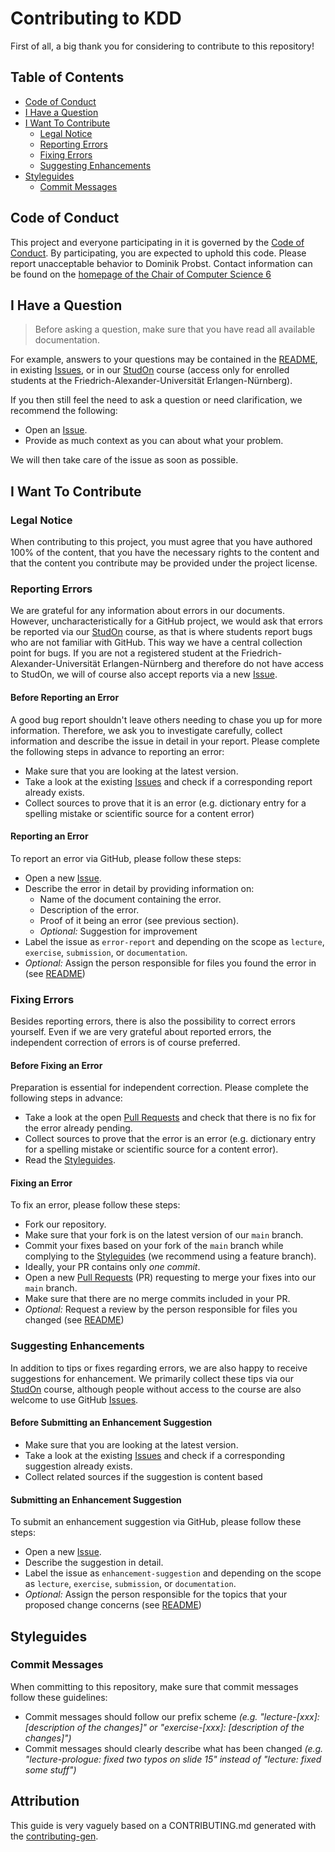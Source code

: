 # Contributing to KDD

First of all, a big thank you for considering to contribute to this repository!

## Table of Contents

- [Code of Conduct](#code-of-conduct)
- [I Have a Question](#i-have-a-question)
- [I Want To Contribute](#i-want-to-contribute)
  - [Legal Notice](#legal-notice)
  - [Reporting Errors](#reporting-errors)
  - [Fixing Errors](#fixing-errors)
  - [Suggesting Enhancements](#suggesting-enhancements)
- [Styleguides](#styleguides)
  - [Commit Messages](#commit-messages)

## Code of Conduct

This project and everyone participating in it is governed by the
[Code of Conduct](CODE_OF_CONDUCT.md).
By participating, you are expected to uphold this code. Please report unacceptable behavior
to Dominik Probst. Contact information can be found on the
[homepage of the Chair of Computer Science 6][cs6-homepage]

## I Have a Question

> Before asking a question, make sure that you have read all available documentation.

For example, answers to your questions may be contained in the [README](README.org), in existing
[Issues](/issues), or in our [StudOn][studon] course (access only for enrolled students at the
Friedrich-Alexander-Universität Erlangen-Nürnberg).

If you then still feel the need to ask a question or need clarification, we recommend the following:

- Open an [Issue](/issues/new).
- Provide as much context as you can about what your problem.

We will then take care of the issue as soon as possible.

## I Want To Contribute

### Legal Notice

When contributing to this project, you must agree that you have authored 100% of the content, that
you have the necessary rights to the content and that the content you contribute may be provided
under the project license.

### Reporting Errors

We are grateful for any information about errors in our documents. However, uncharacteristically for
a GitHub project, we would ask that errors be reported via our [StudOn][studon] course, as that is
where students report bugs who are not familiar with GitHub. This way we have a central collection
point for bugs. If you are not a registered student at the Friedrich-Alexander-Universität
Erlangen-Nürnberg and therefore do not have access to StudOn, we will of course also accept reports
via a new [Issue](/issues/new).

#### Before Reporting an Error

A good bug report shouldn't leave others needing to chase you up for more information. Therefore,
we ask you to investigate carefully, collect information and describe the issue in detail in your
report. Please complete the following steps in advance to reporting an error:

- Make sure that you are looking at the latest version.
- Take a look at the existing [Issues](/issues/new) and check if a corresponding report already exists.
- Collect sources to prove that it is an error (e.g. dictionary entry for a spelling mistake or
scientific source for a content error)

#### Reporting an Error

To report an error via GitHub, please follow these steps:

- Open a new [Issue](/issues/new).
- Describe the error in detail by providing information on:
  - Name of the document containing the error.
  - Description of the error.
  - Proof of it being an error (see previous section).
  - _Optional:_ Suggestion for improvement
- Label the issue as `error-report` and depending on the scope as `lecture`, `exercise`, `submission`, or `documentation`.
- _Optional:_ Assign the person responsible for files you found the error in (see [README](README.org))

### Fixing Errors

Besides reporting errors, there is also the possibility to correct errors yourself. Even if we are
very grateful about reported errors, the independent correction of errors is of course preferred.

#### Before Fixing an Error

Preparation is essential for independent correction. Please complete the following steps in
advance:

- Take a look at the open [Pull Requests](/pulls) and check that there is no fix for the error already pending.
- Collect sources to prove that the error is an error (e.g. dictionary entry for a spelling mistake or
scientific source for a content error).
- Read the [Styleguides](#styleguides).

#### Fixing an Error

To fix an error, please follow these steps:

- Fork our repository.
- Make sure that your fork is on the latest version of our `main` branch.
- Commit your fixes based on your fork of the `main` branch while complying to the [Styleguides](#styleguides) (we recommend using a feature branch).
- Ideally, your PR contains only *one commit*.
- Open a new [Pull Requests](/pulls) (PR) requesting to merge your fixes into our `main` branch.
- Make sure that there are no merge commits included in your PR.
- _Optional:_ Request a review by the person responsible for files you changed (see [README](README.org))

### Suggesting Enhancements

In addition to tips or fixes regarding errors, we are also happy to receive suggestions for enhancement.
We primarily collect these tips via our [StudOn][studon] course, although people without access
to the course are also welcome to use GitHub [Issues](/issues/new).

#### Before Submitting an Enhancement Suggestion

- Make sure that you are looking at the latest version.
- Take a look at the existing [Issues](/issues/new) and check if a corresponding suggestion already exists.
- Collect related sources if the suggestion is content based

#### Submitting an Enhancement Suggestion

To submit an enhancement suggestion via GitHub, please follow these steps:

- Open a new [Issue](/issues/new).
- Describe the suggestion in detail.
- Label the issue as `enhancement-suggestion` and depending on the scope as `lecture`, `exercise`, `submission`, or `documentation`.
- _Optional:_ Assign the person responsible for the topics that your proposed change concerns (see [README](README.org))

## Styleguides
### Commit Messages
When committing to this repository, make sure that commit messages follow these guidelines:

- Commit messages should follow our prefix scheme
_(e.g. "lecture-[xxx]: [description of the changes]" or "exercise-[xxx]: [description of the changes]")_
- Commit messages should clearly describe what has been changed
_(e.g. "lecture-prologue: fixed two typos on slide 15" instead of "lecture: fixed some stuff")_

## Attribution
This guide is very vaguely based on a CONTRIBUTING.md generated with the [contributing-gen][cg].

[cs6-homepage]: https://www.cs6.tf.fau.eu/chair/staff/
[studon]: https://www.studon.fau.de/
[cg]: https://bttger.github.io/contributing-gen-web/#
